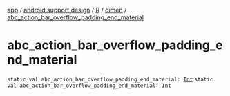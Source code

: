 [app](../../../index.md) / [android.support.design](../../index.md) / [R](../index.md) / [dimen](index.md) / [abc_action_bar_overflow_padding_end_material](.)

# abc_action_bar_overflow_padding_end_material

`static val abc_action_bar_overflow_padding_end_material: `[`Int`](https://kotlinlang.org/api/latest/jvm/stdlib/kotlin/-int/index.html)
`static val abc_action_bar_overflow_padding_end_material: `[`Int`](https://kotlinlang.org/api/latest/jvm/stdlib/kotlin/-int/index.html)